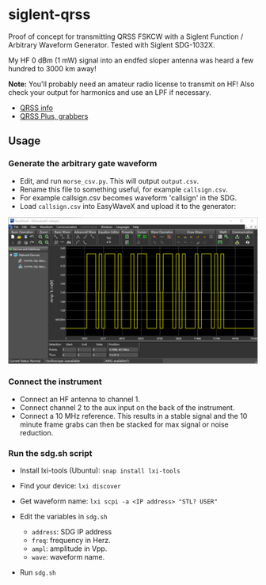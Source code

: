 # siglent-qrss
Proof of concept for transmitting QRSS FSKCW with a Siglent Function / 
Arbitrary Waveform Generator. Tested with Siglent SDG-1032X.

My HF 0 dBm (1 mW) signal into an endfed sloper antenna was heard a few 
hundred to 3000 km away!

**Note:** You'll probably need an amateur radio license 
to transmit on HF! Also check your output for harmonics and use an LPF if 
necessary.

- [QRSS info](https://swharden.com/blog/2020-10-03-new-age-of-qrss/)
- [QRSS Plus, grabbers](https://swharden.com/qrss/plus/)

## Usage
### Generate the arbitrary gate waveform 
- Edit, and run `morse_csv.py`. This will output `output.csv`. 
- Rename this file to something useful, for example `callsign.csv`.
- For example callsign.csv becomes waveform 'callsign' in the SDG.
- Load `callsign.csv` into EasyWaveX and upload it to the generator:

![Alt text](/screenshots/easywavex-call.png?raw=true "trigger waveform")

### Connect the instrument
- Connect an HF antenna to channel 1.
- Connect channel 2 to the aux input on the back of the instrument.
- Connect a 10 MHz reference. This results in a stable signal and the 
  10 minute frame grabs can then be stacked for max signal or noise reduction.

### Run the sdg.sh script
- Install lxi-tools (Ubuntu): `snap install lxi-tools`
- Find your device: `lxi discover`
- Get waveform name: `lxi scpi -a <IP address> "STL? USER"`
- Edit the variables in `sdg.sh`
  - `address`: SDG IP address
  - `freq`: frequency in Herz.
  - `ampl`: amplitude in Vpp.
  - `wave`: waveform name.

- Run `sdg.sh`